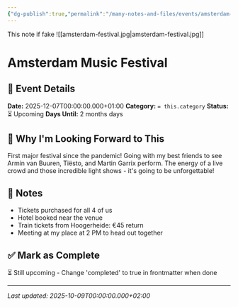 ```yaml
---
{"dg-publish":true,"permalink":"/many-notes-and-files/events/amsterdam-music-festival/","tags":["event","music"],"noteIcon":"","created":"2025-10-04T22:11:49.823+02:00","updated":"2025-10-05T20:14:06.364+02:00"}
---
```


This note if fake
![[amsterdam-festival.jpg\|amsterdam-festival.jpg]]

# Amsterdam Music Festival

## 📅 Event Details

**Date:** 2025-12-07T00:00:00.000+01:00 **Category:** `= this.category` **Status:** ⏳ Upcoming **Days Until:** 2 months days

## 🎯 Why I'm Looking Forward to This

First major festival since the pandemic! Going with my best friends to see Armin van Buuren, Tiësto, and Martin Garrix perform. The energy of a live crowd and those incredible light shows - it's going to be unforgettable!

## 📝 Notes

- Tickets purchased for all 4 of us
- Hotel booked near the venue
- Train tickets from Hoogerheide: €45 return
- Meeting at my place at 2 PM to head out together

## ✅ Mark as Complete

⏳ Still upcoming - Change 'completed' to true in frontmatter when done

---

_Last updated: 2025-10-09T00:00:00.000+02:00_
